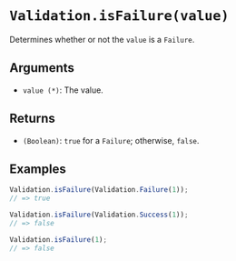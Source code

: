 # `Validation.isFailure(value)`

Determines whether or not the `value` is a `Failure`.

## Arguments

* `value (*)`: The value.

## Returns

* `(Boolean)`: `true` for a `Failure`; otherwise, `false`.

## Examples

```javascript
Validation.isFailure(Validation.Failure(1));
// => true

Validation.isFailure(Validation.Success(1));
// => false

Validation.isFailure(1);
// => false
```

